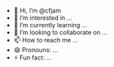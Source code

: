 - 👋 Hi, I’m @cfjam
- 👀 I’m interested in ...
- 🌱 I’m currently learning ...
- 💞️ I’m looking to collaborate on ...
- 📫 How to reach me ...
- 😄 Pronouns: ...
- ⚡ Fun fact: ...

<!---
cfjam/cfjam is a ✨ special ✨ repository because its `README.md` (this file) appears on your GitHub profile.
You can click the Preview link to take a look at your changes.
--->
